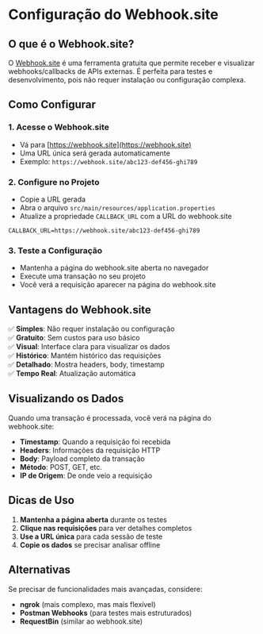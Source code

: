 # Configuração do Webhook.site

## O que é o Webhook.site?

O [Webhook.site](https://webhook.site) é uma ferramenta gratuita que permite receber e visualizar webhooks/callbacks de APIs externas. É perfeita para testes e desenvolvimento, pois não requer instalação ou configuração complexa.

## Como Configurar

### 1. Acesse o Webhook.site
- Vá para [https://webhook.site](https://webhook.site)
- Uma URL única será gerada automaticamente
- Exemplo: `https://webhook.site/abc123-def456-ghi789`

### 2. Configure no Projeto
- Copie a URL gerada
- Abra o arquivo `src/main/resources/application.properties`
- Atualize a propriedade `CALLBACK_URL` com a URL do webhook.site

```properties
CALLBACK_URL=https://webhook.site/abc123-def456-ghi789
```

### 3. Teste a Configuração
- Mantenha a página do webhook.site aberta no navegador
- Execute uma transação no seu projeto
- Você verá a requisição aparecer na página do webhook.site

## Vantagens do Webhook.site

✅ **Simples**: Não requer instalação ou configuração  
✅ **Gratuito**: Sem custos para uso básico  
✅ **Visual**: Interface clara para visualizar os dados  
✅ **Histórico**: Mantém histórico das requisições  
✅ **Detalhado**: Mostra headers, body, timestamp  
✅ **Tempo Real**: Atualização automática  

## Visualizando os Dados

Quando uma transação é processada, você verá na página do webhook.site:

- **Timestamp**: Quando a requisição foi recebida
- **Headers**: Informações da requisição HTTP
- **Body**: Payload completo da transação
- **Método**: POST, GET, etc.
- **IP de Origem**: De onde veio a requisição

## Dicas de Uso

1. **Mantenha a página aberta** durante os testes
2. **Clique nas requisições** para ver detalhes completos
3. **Use a URL única** para cada sessão de teste
4. **Copie os dados** se precisar analisar offline

## Alternativas

Se precisar de funcionalidades mais avançadas, considere:
- **ngrok** (mais complexo, mas mais flexível)
- **Postman Webhooks** (para testes mais estruturados)
- **RequestBin** (similar ao webhook.site) 
